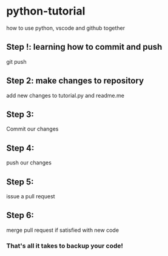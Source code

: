 # python-tutorial
how to use python, vscode and github together

## Step !: learning how to commit and push
git push

## Step 2: make changes to repository
add new changes to tutorial.py and readme.me

## Step 3:
Commit our changes

## Step 4:
push our changes

## Step 5:
issue a pull request

## Step 6:
merge pull request if satisfied with new code

### That's all it takes to backup your code!
